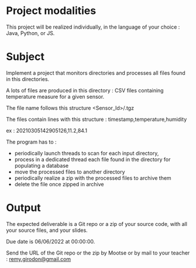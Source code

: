 # Project modalities

This project will be realized individually, in the language of your choice : Java, Python, or JS.

# Subject

Implement a project that monitors directories and processes all files found in this directories.

A lots of files are produced in this directory : CSV files containing temperature measure for a given sensor.

The file name follows this structure <Sensor_Id>/<YYYYMMDDmmssSSS>.tgz

The files contain lines with this structure : timestamp,temperature,humidity

ex : 20210305142905126,11.2,84.1

The program has to : 

- periodically launch threads to scan for each input directory, 
- process in a dedicated thread each file found in the directory for populating a database 
- move the processed files to another directory
- periodically realize a zip with the processed files to archive them
- delete the file once zipped in archive

# Output

The expected deliverable is a Git repo or a zip of your source code, with all your source files, and your slides.

Due date is 06/06/2022 at 00:00:00.

Send the URL of the Git repo or the zip by Mootse or by mail to your teacher : remy.girodon@gmail.com